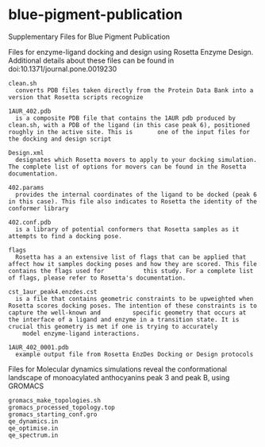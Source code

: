 # blue-pigment-publication
Supplementary Files for Blue Pigment Publication

Files for enzyme-ligand docking and design using Rosetta Enzyme Design. Additional details about these files can be found in doi:10.1371/journal.pone.0019230
  
    clean.sh
      converts PDB files taken directly from the Protein Data Bank into a version that Rosetta scripts recognize

    1AUR_402.pdb
      is a composite PDB file that contains the 1AUR pdb produced by clean.sh, with a PDB of the ligand (in this case peak 6), positioned roughly in the active site. This is       one of the input files for the docking and design script

    Design.xml
      designates which Rosetta movers to apply to your docking simulation. The complete list of options for movers can be found in the Rosetta documentation.

    402.params
      provides the internal coordinates of the ligand to be docked (peak 6 in this case). This file also indicates to Rosetta the identity of the conformer library

    402.conf.pdb
      is a library of potential conformers that Rosetta samples as it attempts to find a docking pose.

    flags
      Rosetta has a an extensive list of flags that can be applied that affect how it samples docking poses and how they are scored. This file contains the flags used for           this study. For a complete list of flags, please refer to Rosetta's documentation. 

    cst_1aur_peak4.enzdes.cst
      is a file that contains geometric constraints to be upweighted when Rosetta scores docking poses. The intention of these constraints is to capture the well-known and         specific geometry that occurs at the interface of a ligand and enzyme in a transition state. It is crucial this geometry is met if one is trying to accurately    
        model enzyme-ligand interactions.
    
    1AUR_402_0001.pdb
      example output file from Rosetta EnzDes Docking or Design protocols
      
Files for Molecular dynamics simulations reveal the conformational landscape of monoacylated anthocyanins peak 3 and peak B, using GROMACS 

    gromacs_make_topologies.sh
    gromacs_processed_topology.top
    gromacs_starting_conf.gro
    qe_dynamics.in
    qe_optimise.in
    qe_spectrum.in
